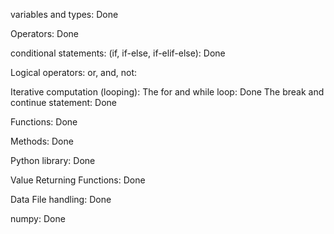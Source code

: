 variables and types: Done

Operators: Done

conditional statements: (if, if-else, if-elif-else): Done

Logical operators: or, and, not: 

Iterative computation (looping):
The for and while loop: Done
The break and continue statement: Done


Functions: Done


Methods: Done


Python library: Done


Value Returning Functions: Done

Data File handling: Done

numpy: Done


